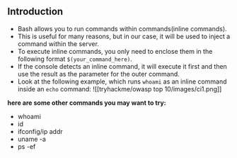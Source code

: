 ## Introduction
- Bash allows you to run commands within commands(inline commands).
- This is useful for many reasons, but in our case, it will be used to inject a command within the server.
- To execute inline commands, you only need to enclose them in the following format `$(your_command_here)`.
- If the console detects an inline command, it will execute it first and then use the result as the parameter for the outer command.
- Look at the following example, which runs `whoami` as an inline command inside an `echo` command:
![[tryhackme/owasp top 10/images/ci1.png]]

**here are some other commands you may want to try:**
- whoami
- id
- ifconfig/ip addr
- uname -a
- ps -ef